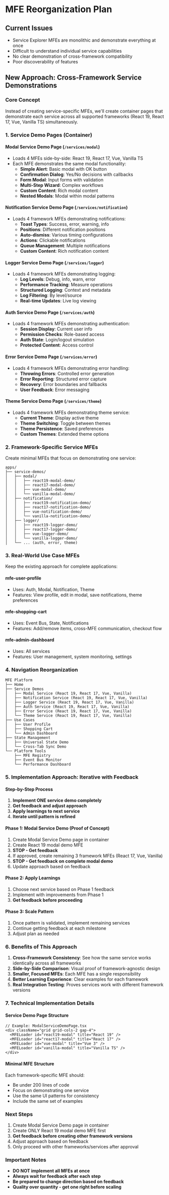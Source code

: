 # MFE Reorganization Plan

## Current Issues
- Service Explorer MFEs are monolithic and demonstrate everything at once
- Difficult to understand individual service capabilities
- No clear demonstration of cross-framework compatibility
- Poor discoverability of features

## New Approach: Cross-Framework Service Demonstrations

### Core Concept
Instead of creating service-specific MFEs, we'll create container pages that demonstrate each service across all supported frameworks (React 19, React 17, Vue, Vanilla TS) simultaneously.

### 1. Service Demo Pages (Container)

#### Modal Service Demo Page (`/services/modal`)
- Loads 4 MFEs side-by-side: React 19, React 17, Vue, Vanilla TS
- Each MFE demonstrates the same modal functionality:
  - **Simple Alert**: Basic modal with OK button
  - **Confirmation Dialog**: Yes/No decisions with callbacks
  - **Form Modal**: Input forms with validation
  - **Multi-Step Wizard**: Complex workflows
  - **Custom Content**: Rich modal content
  - **Nested Modals**: Modal within modal patterns

#### Notification Service Demo Page (`/services/notification`)
- Loads 4 framework MFEs demonstrating notifications:
  - **Toast Types**: Success, error, warning, info
  - **Positions**: Different notification positions
  - **Auto-dismiss**: Various timing configurations
  - **Actions**: Clickable notifications
  - **Queue Management**: Multiple notifications
  - **Custom Content**: Rich notification content

#### Logger Service Demo Page (`/services/logger`)
- Loads 4 framework MFEs demonstrating logging:
  - **Log Levels**: Debug, info, warn, error
  - **Performance Tracking**: Measure operations
  - **Structured Logging**: Context and metadata
  - **Log Filtering**: By level/source
  - **Real-time Updates**: Live log viewing

#### Auth Service Demo Page (`/services/auth`)
- Loads 4 framework MFEs demonstrating authentication:
  - **Session Display**: Current user info
  - **Permission Checks**: Role-based access
  - **Auth State**: Login/logout simulation
  - **Protected Content**: Access control

#### Error Service Demo Page (`/services/error`)
- Loads 4 framework MFEs demonstrating error handling:
  - **Throwing Errors**: Controlled error generation
  - **Error Reporting**: Structured error capture
  - **Recovery**: Error boundaries and fallbacks
  - **User Feedback**: Error messaging

#### Theme Service Demo Page (`/services/theme`)
- Loads 4 framework MFEs demonstrating theme service:
  - **Current Theme**: Display active theme
  - **Theme Switching**: Toggle between themes
  - **Theme Persistence**: Saved preferences
  - **Custom Themes**: Extended theme options

### 2. Framework-Specific Service MFEs

Create minimal MFEs that focus on demonstrating one service:

```
apps/
├── service-demos/
│   ├── modal/
│   │   ├── react19-modal-demo/
│   │   ├── react17-modal-demo/
│   │   ├── vue-modal-demo/
│   │   └── vanilla-modal-demo/
│   ├── notification/
│   │   ├── react19-notification-demo/
│   │   ├── react17-notification-demo/
│   │   ├── vue-notification-demo/
│   │   └── vanilla-notification-demo/
│   ├── logger/
│   │   ├── react19-logger-demo/
│   │   ├── react17-logger-demo/
│   │   ├── vue-logger-demo/
│   │   └── vanilla-logger-demo/
│   └── ... (auth, error, theme)
```

### 3. Real-World Use Case MFEs

Keep the existing approach for complete applications:

#### mfe-user-profile
- Uses: Auth, Modal, Notification, Theme
- Features: View profile, edit in modal, save notifications, theme preferences

#### mfe-shopping-cart
- Uses: Event Bus, State, Notifications
- Features: Add/remove items, cross-MFE communication, checkout flow

#### mfe-admin-dashboard
- Uses: All services
- Features: User management, system monitoring, settings

### 4. Navigation Reorganization

```
MFE Platform
├── Home
├── Service Demos
│   ├── Modal Service (React 19, React 17, Vue, Vanilla)
│   ├── Notification Service (React 19, React 17, Vue, Vanilla)
│   ├── Logger Service (React 19, React 17, Vue, Vanilla)
│   ├── Auth Service (React 19, React 17, Vue, Vanilla)
│   ├── Error Service (React 19, React 17, Vue, Vanilla)
│   └── Theme Service (React 19, React 17, Vue, Vanilla)
├── Use Cases
│   ├── User Profile
│   ├── Shopping Cart
│   └── Admin Dashboard
├── State Management
│   ├── Universal State Demo
│   └── Cross-Tab Sync Demo
└── Platform Tools
    ├── MFE Registry
    ├── Event Bus Monitor
    └── Performance Dashboard
```

### 5. Implementation Approach: Iterative with Feedback

#### Step-by-Step Process
1. **Implement ONE service demo completely**
2. **Get feedback and adjust approach**
3. **Apply learnings to next service**
4. **Iterate until pattern is refined**

#### Phase 1: Modal Service Demo (Proof of Concept)
1. Create Modal Service Demo page in container
2. Create React 19 modal demo MFE
3. **STOP - Get feedback**
4. If approved, create remaining 3 framework MFEs (React 17, Vue, Vanilla)
5. **STOP - Get feedback on complete modal demo**
6. Update approach based on feedback

#### Phase 2: Apply Learnings
1. Choose next service based on Phase 1 feedback
2. Implement with improvements from Phase 1
3. **Get feedback before proceeding**

#### Phase 3: Scale Pattern
1. Once pattern is validated, implement remaining services
2. Continue getting feedback at each milestone
3. Adjust plan as needed

### 6. Benefits of This Approach

1. **Cross-Framework Consistency**: See how the same service works identically across all frameworks
2. **Side-by-Side Comparison**: Visual proof of framework-agnostic design
3. **Smaller, Focused MFEs**: Each MFE has a single responsibility
4. **Better Learning Experience**: Clear examples for each framework
5. **Real Integration Testing**: Proves services work with different framework versions

### 7. Technical Implementation Details

#### Service Demo Page Structure
```tsx
// Example: ModalServiceDemoPage.tsx
<div className="grid grid-cols-2 gap-4">
  <MFELoader id="react19-modal" title="React 19" />
  <MFELoader id="react17-modal" title="React 17" />
  <MFELoader id="vue-modal" title="Vue 3" />
  <MFELoader id="vanilla-modal" title="Vanilla TS" />
</div>
```

#### Minimal MFE Structure
Each framework-specific MFE should:
- Be under 200 lines of code
- Focus on demonstrating one service
- Use the same UI patterns for consistency
- Include the same set of examples

### Next Steps

1. Create Modal Service Demo page in container
2. Create ONLY React 19 modal demo MFE first
3. **Get feedback before creating other framework versions**
4. Adjust approach based on feedback
5. Only proceed with other frameworks/services after approval

### Important Notes

- **DO NOT implement all MFEs at once**
- **Always wait for feedback after each step**
- **Be prepared to change direction based on feedback**
- **Quality over quantity - get one right before scaling**